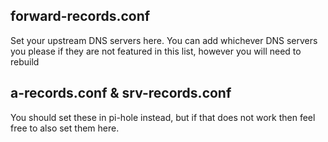 ## forward-records.conf

Set your upstream DNS servers here. You can add whichever DNS servers you please if they are not featured in this list, however you will need to rebuild

## a-records.conf & srv-records.conf

You should set these in pi-hole instead, but if that does not work then feel free to also set them here.